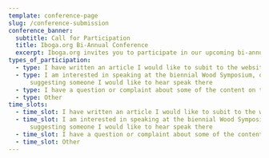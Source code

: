```yaml
---
template: conference-page
slug: /conference-submission
conference_banner:
  subtitle: Call for Participation
  title: Iboga.org Bi-Annual Conference
  excerpt: Iboga.org invites you to participate in our upcoming bi-annual symposium/conference. We seek presentations, workshops, and panel discussions that explore the multifaceted applications of iboga. This event brings together experts, practitioners, and enthusiasts to share knowledge, experiences, and innovations related to iboga.
types_of_participation:
  - type: I have written an article I would like to subit to the website or journal
  - type: I am interested in speaking at the biennial Wood Symposium, or I am
      suggesting someone I would like to hear speak there
  - type: I have a question or complaint about some of the content on the website
  - type: Other
time_slots:
  - time_slot: I have written an article I would like to subit to the website or journal
  - time_slot: I am interested in speaking at the biennial Wood Symposium, or I am
      suggesting someone I would like to hear speak there
  - time_slot: I have a question or complaint about some of the content on the website
  - time_slot: Other
---
```

